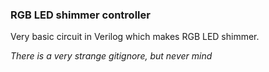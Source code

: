 ### RGB LED shimmer controller

Very basic circuit in Verilog which makes RGB LED shimmer.


_There is a very strange gitignore, but never mind_

